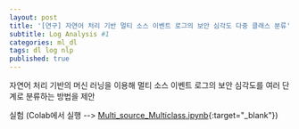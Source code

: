 ```yaml
---
layout: post
title: '[연구] 자연어 처리 기반 멀티 소스 이벤트 로그의 보안 심각도 다중 클래스 분류'
subtitle: Log Analysis #1
categories: ml_dl
tags: dl log nlp
published: true
---
```

자연어 처리 기반의 머신 러닝을 이용해 멀티 소스 이벤트 로그의 보안 심각도를 여러 단계로 분류하는 방법을 제안

실험 (Colab에서 실행 --> [Multi_source_Multiclass.ipynb](https://colab.research.google.com/github/AllAboutXAI/AllAboutXAI.github.io/blob/master/code/Multi_source_Multiclass.ipynb){:target="_blank"})
